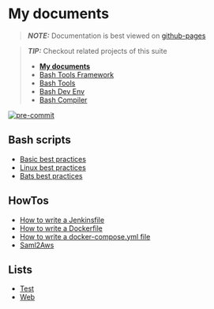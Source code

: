 # My documents

<!-- remove -->

> **_NOTE:_** Documentation is best viewed on
> [github-pages](https://fchastanet.github.io/my-documents/)

<!-- endRemove -->

> **_TIP:_** Checkout related projects of this suite
>
> - **[My documents](https://fchastanet.github.io/my-documents/)**
> - [Bash Tools Framework](https://fchastanet.github.io/bash-tools-framework/)
> - [Bash Tools](https://fchastanet.github.io/bash-tools/)
> - [Bash Dev Env](https://fchastanet.github.io/bash-dev-env/)
> - [Bash Compiler](https://fchastanet.github.io/bash-compiler/)

<!-- markdownlint-capture -->

[![pre-commit](https://img.shields.io/badge/pre--commit-enabled-brightgreen?logo=pre-commit)](https://github.com/pre-commit/pre-commit)

## Bash scripts

- [Basic best practices](/HowTo/HowTo-Write-Bash-Scripts/00-Basic-BestPractices.md)
- [Linux best practices](/HowTo/HowTo-Write-Bash-Scripts/10-LinuxCommands-BestPractices.md)
- [Bats best practices](/HowTo/HowTo-Write-Bash-Scripts/20-Bats-BestPractices.md)

## HowTos

- [How to write a Jenkinsfile](/HowTo/HowTo-Write-Jenkinsfile.md)
- [How to write a Dockerfile](/HowTo/HowTo-Write-Dockerfile.md)
- [How to write a docker-compose.yml file](/HowTo/HowTo-Write-DockerCompose.md)
- [Saml2Aws](/HowTo/Saml2Aws.md)

## Lists

- [Test](/Lists/Test.md)
- [Web](/Lists/Web.md)
